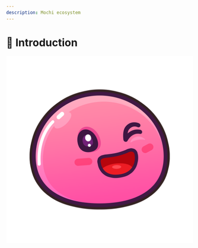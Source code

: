 ```yaml
---
description: Mochi ecosystem
---
```


# 🍶 Introduction

![Mochiswap](.gitbook/assets/mochi-02-original-size-.png)

